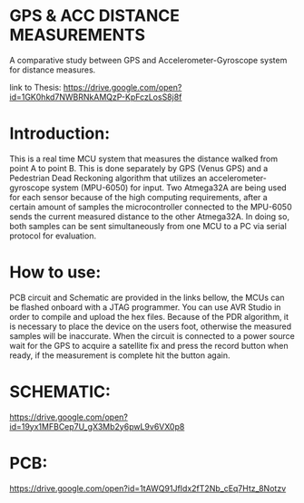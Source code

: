 # GPS & ACC DISTANCE MEASUREMENTS
A comparative study between GPS and Accelerometer-Gyroscope system for distance measures.

link to Thesis: 
https://drive.google.com/open?id=1GK0hkd7NWBRNkAMQzP-KpFczLosS8j8f

# Introduction:

This is a real time MCU system that measures the distance walked from point A to point B. This is done separately by  GPS (Venus GPS) and a Pedestrian Dead Reckoning algorithm that utilizes an accelerometer-gyroscope system (MPU-6050) for input. Two Atmega32A are being used for each sensor because of the high computing requirements, after a certain amount of samples the microcontroller connected to the MPU-6050 sends the current measured distance to the other Atmega32A. In doing so, both samples can be sent simultaneously from one MCU  to a PC via serial protocol for evaluation. 
 

# How to use:

PCB circuit and Schematic are provided in the links bellow, the MCUs can be flashed onboard with a JTAG programmer.
You can use AVR Studio in order to compile and upload the hex files. 
    Because of the PDR algorithm, it is necessary to place the device on the users foot, otherwise the measured samples will be inaccurate.
    When the circuit is connected to a power source wait for the GPS to acquire a satellite fix and press the record button when ready, if the measurement is complete hit the button again.


# SCHEMATIC:
https://drive.google.com/open?id=19yx1MFBCep7U_gX3Mb2y6pwL9v6VX0p8

# PCB:

https://drive.google.com/open?id=1tAWQ91JfIdx2fT2Nb_cEq7Htz_8Notzv
